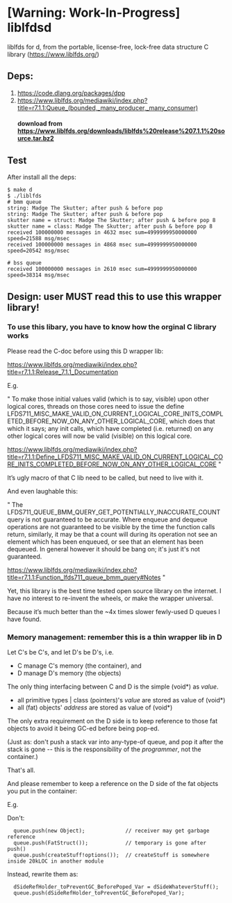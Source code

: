 # [Warning: Work-In-Progress] liblfdsd
liblfds for d, from the portable, license-free, lock-free data structure C library (https://www.liblfds.org/)

## Deps:
1. https://code.dlang.org/packages/dpp
2. https://www.liblfds.org/mediawiki/index.php?title=r7.1.1:Queue_(bounded,_many_producer,_many_consumer) 
   #### download from https://www.liblfds.org/downloads/liblfds%20release%207.1.1%20source.tar.bz2

## Test

After install all the deps:

```
$ make d
$ ./liblfds
# bmm queue
string: Madge The Skutter; after push & before pop
string: Madge The Skutter; after push & before pop
skutter name = struct: Madge The Skutter; after push & before pop 8
skutter name = class: Madge The Skutter; after push & before pop 8
received 100000000 messages in 4632 msec sum=4999999950000000 speed=21588 msg/msec
received 100000000 messages in 4868 msec sum=4999999950000000 speed=20542 msg/msec

# bss queue
received 100000000 messages in 2610 msec sum=4999999950000000 speed=38314 msg/msec
```

## Design: user MUST read this to use this wrapper library!

### To use this libary, you have to know how the orginal C library works

Please read the C-doc before using this D wrapper lib:

https://www.liblfds.org/mediawiki/index.php?title=r7.1.1:Release_7.1.1_Documentation

E.g.

"
To make those initial values valid (which is to say, visible) upon other logical cores, threads on those cores need to issue the define
 LFDS711_MISC_MAKE_VALID_ON_CURRENT_LOGICAL_CORE_INITS_COMPLETED_BEFORE_NOW_ON_ANY_OTHER_LOGICAL_CORE, which does that which it says; any init calls, which have completed (i.e. returned) on any other logical cores will now be valid (visible) on this logical core.

https://www.liblfds.org/mediawiki/index.php?title=r7.1.1:Define_LFDS711_MISC_MAKE_VALID_ON_CURRENT_LOGICAL_CORE_INITS_COMPLETED_BEFORE_NOW_ON_ANY_OTHER_LOGICAL_CORE
"

It’s ugly macro of that C lib need to be called, but need to live with it.

And even laughable this:

"
The LFDS711_QUEUE_BMM_QUERY_GET_POTENTIALLY_INACCURATE_COUNT query is not guaranteed to be accurate. Where enqueue and dequeue operations are not guaranteed to be visible by the time the function calls return, similarly, it may be that a count will during its operation not see an element which has been enqueued, or see that an element has been dequeued. In general however it should be bang on; it's just it's not guaranteed.

https://www.liblfds.org/mediawiki/index.php?title=r7.1.1:Function_lfds711_queue_bmm_query#Notes
"

Yet, this library is the best time tested open source library on the internet. I have no interest to re-invent the wheels, or make the wrapper universal.

Because it’s much better than the ~4x times slower fewly-used D queues I have found.


### Memory management: remember this is a thin wrapper lib in D

Let C's be C's, and let D's be D's, i.e.

* C manage C's memory (the container), and
* D manage D's memory (the objects)

The only thing interfacing between C and D is the simple (void*) as *value*.

* all primitive types | class (pointers)'s *value* are stored as value of (void*)
* all (fat) objects' *address* are stored as value of (void*)

The only extra requirement on the D side is to keep reference to those fat objects to avoid it being GC-ed before being pop-ed.

(Just as: don't push a stack var into any-type-of queue, and pop it after the stack is gone -- this is the responsibility of the *programmer*, not the container.)

That's all.

And please remember to keep a reference on the D side of the fat objects you put in the container:

E.g.

Don't:
```
  queue.push(new Object);             // receiver may get garbage reference
  queue.push(FatStruct());            // temporary is gone after push()
  queue.push(createStuff!options());  // createStuff is somewhere inside 20kLOC in another module
```

Instead, rewrite them as:

```
  dSideRefHolder_toPreventGC_BeforePoped_Var = dSideWhateverStuff();
  queue.push(dSideRefHolder_toPreventGC_BeforePoped_Var);
```
